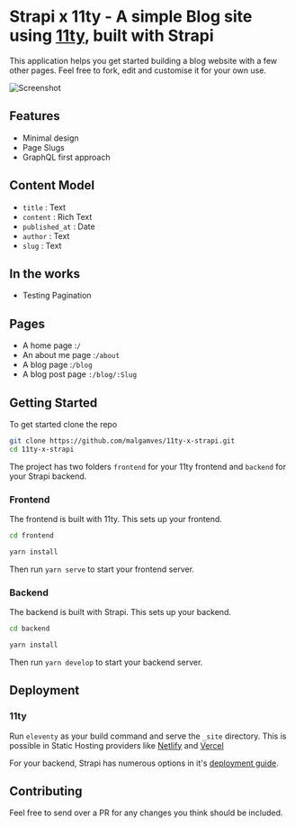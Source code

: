 # Strapi x 11ty - A simple Blog site using [11ty](https://www.11ty.dev/), built with Strapi 

This application helps you get started building a blog website with a few other pages. Feel free to fork, edit and customise it for your own use.

![Screenshot](https://github.com/malgamves/11ty-x-strapi/blob/master/screenshot.png)

## Features
- Minimal design 
- Page Slugs
- GraphQL first approach

## Content Model
- `title` : Text
- `content` : Rich Text
- `published_at` : Date
- `author` : Text
- `slug` : Text

## In the works
- Testing Pagination

## Pages
- A home page :`/`
- An about me page :`/about`
- A blog page :`/blog`
- A blog post page `:/blog/:Slug`

## Getting Started

To get started clone the repo
```bash
git clone https://github.com/malgamves/11ty-x-strapi.git
cd 11ty-x-strapi
```

The project has two folders `frontend` for your 11ty frontend and `backend` for your Strapi backend.


### Frontend
The frontend is built with 11ty. This sets up your frontend.
```bash
cd frontend

yarn install
```

Then run `yarn serve` to start your frontend server.

### Backend
The backend is built with Strapi. This sets up your backend.
```bash
cd backend

yarn install
```

Then run `yarn develop` to start your backend server.


## Deployment 

### 11ty

Run `eleventy` as your build command and serve the `_site` directory. This is possible in Static Hosting providers like [Netlify](https://www.netlify.com/) and [Vercel](https://vercel.com/)

For your backend, Strapi has numerous options in it's [deployment guide](https://strapi.io/documentation/3.0.0-beta.x/getting-started/deployment.html).


## Contributing

Feel free to send over a PR for any changes you think should be included.
